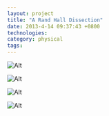 ```yaml
---
layout: project
title: "A Rand Hall Dissection"
date: 2013-4-14 09:37:43 +0800
technologies:
category: physical
tags:
---
```



![Alt]({{site.baseurl}}/img/bodyarmor/linedrawings.jpg)

![Alt]({{site.baseurl}}/img/bodyarmor/first-drawing.jpg)

![Alt]({{site.baseurl}}/img/bodyarmor/armor.jpg)

![Alt]({{site.baseurl}}/img/bodyarmor/axons.jpg)
